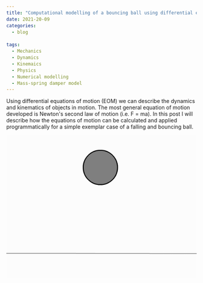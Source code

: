 ```yaml
---
title: "Computational modelling of a bouncing ball using differential equations of motion"
date: 2021-20-09
categories:
  - blog

tags:
  - Mechanics
  - Dynamics
  - Kinemaics
  - Physics
  - Numerical modelling
  - Mass-spring damper model
---
```


Using differential equations of motion (EOM) we can describe the dynamics and kinematics of objects in motion. The most general equation of motion developed is Newton's second law of motion (i.e. F = ma). In this post I will describe how the equations of motion can be calculated and applied programmatically for a simple exemplar case of a falling and bouncing ball.

<p align="center">
  <img src="/assets/images/EOM-contact-modelling/Bouncing ball.gif" width="700">
</p>



